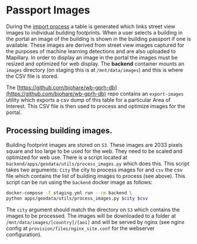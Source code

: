 # Passport Images

During the [import process](imports.md) a table is generated which links street view images to individual building footprints. When a user selects a building in the portal an image of the building is shown in the building passport if one is available. These images are derived from street view images captured for the purposes of machine learning detections and are also uploaded to Mapillary. In order to display an image in the portal the images must be resized and optimized for web display. The **backend** container mounts an `images` directory (on staging this is at `/mnt/data/images`) and this is where the CSV file is stored.

The [https://github.com/bjohare/wb-gprh-db](https://github.com/bjohare/wb-gprh-db) repo contains an `export-images` utility which exports a csv dump of this table for a particular Area of Interest. This CSV file is then used to process and optimize images for the portal.

## Processing building images.

Building footprint images are stored on `S3`. These images are 2033 pixels square and too large to be used for the web. They need to be scaled and optimized for web use. There is a script located at `backend/apps/geodata/utils/process_images.py` which does this. This script takes two arguments: `City` the city to process images for and `csv` the csv file which contains the list of building images to process (see above). This script can be run using the `backend` docker image as follows:

```bash
docker-compose -f staging.yml run --rm backend \
python apps/geodata/utils/process_images.py $city $csv
```

The `city` argument should match the directory on `S3` which contains the images to be processed. The images will be downloaded to a folder at `/mnt/data/images/[country]/[aoi]` and will be served by nginx (see nginx config at `provision/files/nginx_site.conf` for the webserver configuration).
